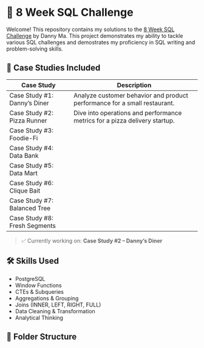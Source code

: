 # 🍜 8 Week SQL Challenge

Welcome! This repository contains my solutions to the [8 Week SQL Challenge](https://8weeksqlchallenge.com/) by Danny Ma. This project demonstrates my ability to tackle various SQL challenges and demostrates my proficiency in SQL writing and problem-solving skills.

## 📁 Case Studies Included

| Case Study | Description |
|------------|-------------|
|Case Study #1: Danny’s Diner | Analyze customer behavior and product performance for a small restaurant. |
|Case Study #2: Pizza Runner | Dive into operations and performance metrics for a pizza delivery startup. |
|Case Study #3: Foodie-Fi ||
|Case Study #4: Data Bank ||
|Case Study #5: Data Mart ||
|Case Study #6: Clique Bait ||
|Case Study #7: Balanced Tree ||
|Case Study #8: Fresh Segments ||

> ✅ Currently working on: **Case Study #2 – Danny’s Diner**

## 🛠️ Skills Used

- PostgreSQL
- Window Functions
- CTEs & Subqueries
- Aggregations & Grouping
- Joins (INNER, LEFT, RIGHT, FULL)
- Data Cleaning & Transformation
- Analytical Thinking

## 📂 Folder Structure

